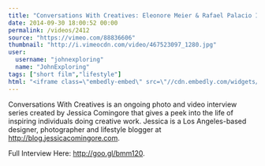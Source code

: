 ```yaml
---
title: "Conversations With Creatives: Eleonore Meier & Rafael Palacio Illingworth"
date: 2014-09-30 18:00:52 00:00
permalink: /videos/2412
source: "https://vimeo.com/88836606"
thumbnail: "http://i.vimeocdn.com/video/467523097_1280.jpg"
user:
  username: "johnexploring"
  name: "JohnExploring"
tags: ["short film","lifestyle"]
html: "<iframe class=\"embedly-embed\" src=\"//cdn.embedly.com/widgets/media.html?src=http%3A%2F%2Fplayer.vimeo.com%2Fvideo%2F88836606&wmode=transparent&src_secure=1&url=http%3A%2F%2Fvimeo.com%2F88836606&image=http%3A%2F%2Fi.vimeocdn.com%2Fvideo%2F467523097_1280.jpg&key=daaebf4d9cdd46779200162d0ca86e20&type=text%2Fhtml&schema=vimeo\" width=\"1920\" height=\"1080\" scrolling=\"no\" frameborder=\"0\" allowfullscreen></iframe>"
---
```


Conversations With Creatives is an ongoing photo and video interview series created by Jessica Comingore that gives a peek into the life of inspiring individuals doing creative work. Jessica is a Los Angeles-based designer, photographer and lifestyle blogger at http://blog.jessicacomingore.com.

Full Interview Here: http://goo.gl/bmm120.